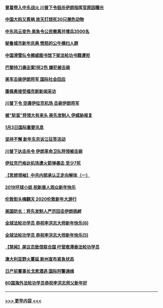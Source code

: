 #### [冒着卷入中东战火 川普下令狙杀伊朗指挥官原因曝光](../pages/prog202/a102744900.md?t=01041455) 
#### [中国大妈又惹祸 放天灯烧死30只濒危动物](../pages/prog202/a102744899.md?t=01041455) 
#### [中东风云变色 美急令公民撤离并增兵3500名](../pages/prog202/a102744827.md?t=01041455) 
#### [秘鲁城市新年庆典 愤怒的公牛横扫人群](../pages/prog202/a102744618.md?t=01041455) 
#### [中国滑雪队令挪威图书馆下架法轮功书籍遭拒](../pages/prog202/a102744639.md?t=01041455) 
#### [巴黎持刀袭击案1死2伤 嫌犯被击毙](../pages/prog202/a102744566.md?t=01041455) 
#### [美军击毙伊朗将军 国际社会回应](../pages/prog202/a102744485.md?t=01041455) 
#### [蓬佩奥接受福克斯新闻采访](../pages/prog202/a102744480.md?t=01041455) 
#### [川普下令 空袭伊拉克机场 击毙伊朗将军](../pages/prog202/a102744470.md?t=01041455) 
#### [被“斩首”将领大有来头 美先发制人 伊威胁报复](../pages/prog202/a102744454.md?t=01041455) 
#### [1月3日国际重要讯息](../pages/prog202/a102744301.md?t=01041455) 
#### [坚持不懈 新年东京诉江征签活动](../pages/prog202/a102744303.md?t=01041455) 
#### [川普下达击杀令 伊朗革命卫队将领被击毙](../pages/prog202/a102741911.md?t=01041455) 
#### [伊拉克巴格达机场遭火箭弹袭击 至少7死](../pages/prog202/a102744115.md?t=01041455) 
#### [【思想领袖】中共内部承认正走向解体（一）](../pages/prog202/a102744097.md?t=01041455) 
#### [2019环球小姐 祝新唐人观众新年快乐](../pages/prog202/a102744043.md?t=01041455) 
#### [伦敦街头嗨翻天 2020伦敦新年大游行](../pages/prog202/a102743925.md?t=01041455) 
#### [美国防长：将先发制人严厉回击伊朗挑衅](../pages/prog202/a102743930.md?t=01041455) 
#### [全球法轮功学员 恭祝李洪志大师新年快乐(6)](../pages/prog202/a102743899.md?t=01041455) 
#### [全球法轮功学员 恭祝李洪志大师新年快乐(5)](../pages/prog202/a102743766.md?t=01041455) 
#### [【禁闻】美议员致信联合国 吁营救滞泰法轮功学员](../pages/prog202/a102743781.md?t=01041455) 
#### [澳大利亚野火蔓延 新州宣布紧急状态](../pages/prog202/a102743681.md?t=01041455) 
#### [日产前董事长戈恩潜逃 国际刑警通缉](../pages/prog202/a102743676.md?t=01041455) 
#### [60国海外法轮功学员恭祝李洪志师父新年好](../pages/prog202/a102743628.md?t=01041455) 

----
#### [ >>> 更早内容 <<< ](../indexes/prog202-earlier.md)
